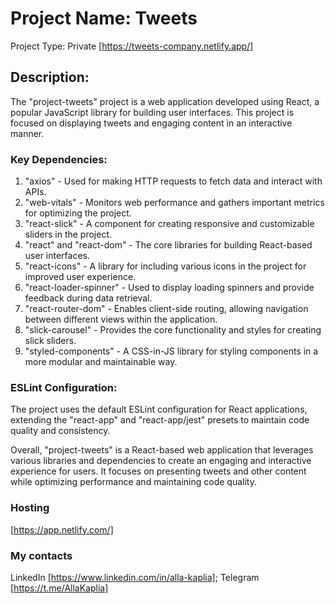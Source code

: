 # Project Name: Tweets

Project Type: Private [https://tweets-company.netlify.app/]

## Description:

The "project-tweets" project is a web application developed using React, a popular JavaScript library for building user interfaces. This project is focused on displaying tweets and engaging content in an interactive manner.

### Key Dependencies:
1. "axios" - Used for making HTTP requests to fetch data and interact with APIs.
2.  "web-vitals" - Monitors web performance and gathers important metrics for optimizing the project.
3. "react-slick" - A component for creating responsive and customizable sliders in the project.
4. "react" and "react-dom" - The core libraries for building React-based user interfaces.
5. "react-icons" - A library for including various icons in the project for improved user experience.
6. "react-loader-spinner" - Used to display loading spinners and provide feedback during data retrieval.
7. "react-router-dom" - Enables client-side routing, allowing navigation between different views within the application.
8. "slick-carousel" - Provides the core functionality and styles for creating slick sliders.
9. "styled-components" - A CSS-in-JS library for styling components in a more modular and maintainable way.

### ESLint Configuration:

The project uses the default ESLint configuration for React applications, extending the "react-app" and "react-app/jest" presets to maintain code quality and consistency.

Overall, "project-tweets" is a React-based web application that leverages various libraries and dependencies to create an engaging and interactive experience for users. It focuses on presenting tweets and other content while optimizing performance and maintaining code quality.

### Hosting

[https://app.netlify.com/]

### My contacts

LinkedIn [https://www.linkedin.com/in/alla-kaplia];
Telegram [https://t.me/AllaKaplia]
